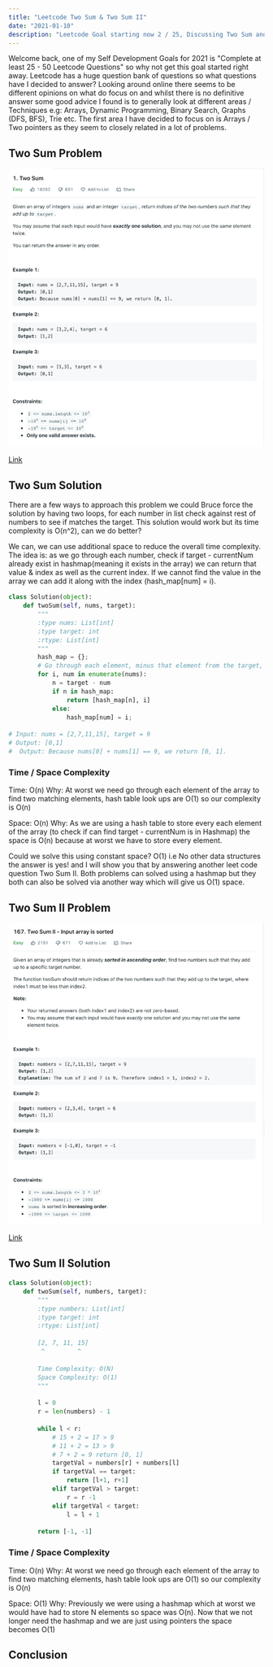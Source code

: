 ```yaml
---
title: "Leetcode Two Sum & Two Sum II"
date: "2021-01-10"
description: "Leetcode Goal starting now 2 / 25, Discussing Two Sum and Two Sum II"
---
```


Welcome back, one of my Self Development Goals for 2021 is "Complete at least 25 - 50 Leetcode Questions" so why not get this goal started right away. Leetcode has a huge question bank of questions so what questions have I decided to answer? Looking around online there seems to be different opinions on what do focus on and whilst there is no definitive answer some good advice I found is to generally look at different areas / Techniques e.g: Arrays, Dynamic Programming, Binary Search, Graphs (DFS, BFS), Trie etc. The first area I have decided to focus on is Arrays / Two pointers as they seem to closely related in a lot of problems.

## Two Sum Problem

![Two Sum Problem](./images/two-sum-problem.png)

[Link](https://leetcode.com/problems/two-sum/)

## Two Sum Solution

There are a few ways to approach this problem we could Bruce force the solution by having two loops, for each number in list check against rest of numbers to see if matches the target. This solution would work but its time complexity is O(n^2), can we do better?

We can, we can use additional space to reduce the overall time complexity. The idea is: as we go through each number, check if target - currentNum already exist in hashmap(meaning it exists in the array) we can return that value & index as well as the current index. If we cannot find the value in the array we can add it along with the index (hash_map[num] = i).

```py
class Solution(object):
    def twoSum(self, nums, target):
        """
        :type nums: List[int]
        :type target: int
        :rtype: List[int]
        """
        hash_map = {};
        # Go through each element, minus that element from the target, if that new target exists return hash_map[new_target], currentIndex, if its not in the hashmap add it (Key = Number), value = index
        for i, num in enumerate(nums):
            n = target - num
            if n in hash_map:
                return [hash_map[n], i]
            else:
                hash_map[num] = i;

# Input: nums = [2,7,11,15], target = 9
# Output: [0,1]
#  Output: Because nums[0] + nums[1] == 9, we return [0, 1].

```

### Time / Space Complexity

Time: O(n)
Why: At worst we need go through each element of the array to find two matching elements, hash table look ups are O(1) so our complexity is O(n)

Space: O(n)
Why: As we are using a hash table to store every each element of the array (to check if can find target - currentNum is in Hashmap) the space is O(n) because at worst we have to store every element.

Could we solve this using constant space? O(1) i.e No other data structures the answer is yes! and I will show you that by answering another leet code question Two Sum II. Both problems can solved using a hashmap but they both can also be solved via another way which will give us O(1) space.

## Two Sum II Problem

![Two Sum Problem](./images/two-sum-ii.png)

[Link](https://leetcode.com/problems/two-sum-ii-input-array-is-sorted/)

## Two Sum II Solution

```py
class Solution(object):
    def twoSum(self, numbers, target):
        """
        :type numbers: List[int]
        :type target: int
        :rtype: List[int]

        [2, 7, 11, 15]
         ^         ^

        Time Complexity: O(N)
        Space Complexity: O(1)
        """

        l = 0
        r = len(numbers) - 1

        while l < r:
            # 15 + 2 = 17 > 9
            # 11 + 2 = 13 > 9
            # 7 + 2 = 9 return [0, 1]
            targetVal = numbers[r] + numbers[l]
            if targetVal == target:
                return [l+1, r+1]
            elif targetVal > target:
                r = r -1
            elif targetVal < target:
                l = l + 1

        return [-1, -1]
```

### Time / Space Complexity

Time: O(n)
Why: At worst we need go through each element of the array to find two matching elements, hash table look ups are O(1) so our complexity is O(n)

Space: O(1)
Why: Previously we were using a hashmap which at worst we would have had to store N elements so space was O(n). Now that we not longer need the hashmap and we are just using pointers the space becomes O(1)

## Conclusion

<!-- TODO: -->
